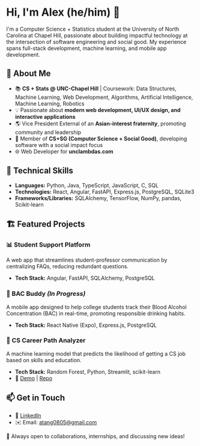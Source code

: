 # Hi, I'm Alex (he/him) 👋

I'm a Computer Science + Statistics student at the University of North Carolina at Chapel Hill, passionate about building impactful technology at the intersection of software engineering and social good. My experience spans full-stack development, machine learning, and mobile app development.

## 🚀 About Me
- 📚 **CS + Stats @ UNC-Chapel Hill** | Coursework: Data Structures, Machine Learning, Web Development, Algorithms, Artificial Intelligence, Machine Learning, Robotics
- 💡 Passionate about **modern web development, UI/UX design, and interactive applications**
- 🌎 Vice President External of an **Asian-interest fraternity**, promoting community and leadership
- 👥 Member of **CS+SG (Computer Science + Social Good)**, developing software with a social impact focus
- 🌐 Web Developer for **unclambdas.com**

## 🔨 Technical Skills
- **Languages:** Python, Java, TypeScript, JavaScript, C, SQL
- **Technologies:** React, Angular, FastAPI, Express.js, PostgreSQL, SQLite3
- **Frameworks/Libraries:** SQLAlchemy, TensorFlow, NumPy, pandas, Scikit-learn

## 🏗️ Featured Projects
### 📊 Student Support Platform
A web app that streamlines student-professor communication by centralizing FAQs, reducing redundant questions.
- **Tech Stack:** Angular, FastAPI, SQLAlchemy, PostgreSQL
  
### 📱 BAC Buddy *(In Progress)*
A mobile app designed to help college students track their Blood Alcohol Concentration (BAC) in real-time, promoting responsible drinking habits.
- **Tech Stack:** React Native (Expo), Express.js, PostgreSQL

### 🤖 CS Career Path Analyzer
A machine learning model that predicts the likelihood of getting a CS job based on skills and education.
- **Tech Stack:** Random Forest, Python, Streamlit, scikit-learn
- 🔗 [Demo](https://comp562-final.streamlit.app/) | [Repo](https://github.com/kylerc405/comp562-final-project)

## 📫 Get in Touch
- 🏢 [LinkedIn](https://www.linkedin.com/in/alex-h-tang/)
- ✉️ Email: atang0805@gmail.com

📍 Always open to collaborations, internships, and discussing new ideas!

<!--
**alex-h-tang/alex-h-tang** is a ✨ _special_ ✨ repository because its `README.md` (this file) appears on your GitHub profile.

Here are some ideas to get you started:

- 🔭 I’m currently working on ...
- 🌱 I’m currently learning ...
- 👯 I’m looking to collaborate on ...
- 🤔 I’m looking for help with ...
- 💬 Ask me about ...
- 📫 How to reach me: ...
- 😄 Pronouns: ...
- ⚡ Fun fact: ...
-->
